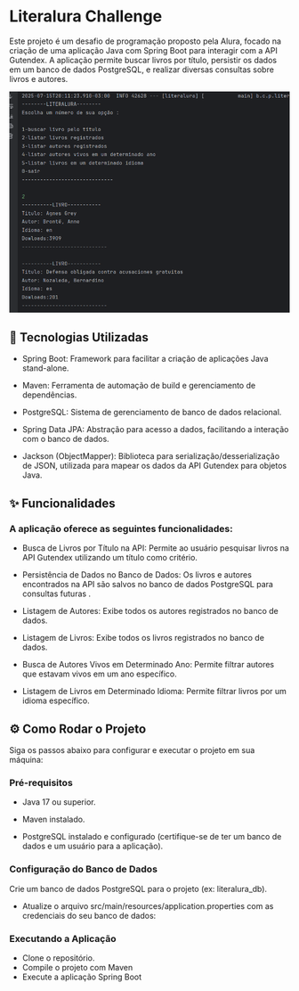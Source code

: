 # Literalura Challenge
Este projeto é um desafio de programação proposto
pela Alura, focado na criação de uma aplicação Java 
com Spring Boot para interagir com a API Gutendex. 
A aplicação permite buscar livros por título, 
persistir os dados em um banco de dados PostgreSQL, e realizar diversas consultas sobre livros e autores.


![print-challenge-literalura.png](print-challenge-literalura.png)

## 🚀 Tecnologias Utilizadas
* Spring Boot: Framework para facilitar a criação de aplicações Java stand-alone.

* Maven: Ferramenta de automação de build e gerenciamento de dependências.

* PostgreSQL: Sistema de gerenciamento de banco de dados relacional.

* Spring Data JPA: Abstração para acesso a dados, facilitando a interação com o banco de dados.

* Jackson (ObjectMapper): Biblioteca para serialização/desserialização de JSON, utilizada para mapear os dados da API Gutendex para objetos Java.

## ✨ Funcionalidades
### A aplicação oferece as seguintes funcionalidades:

* Busca de Livros por Título na API: Permite ao usuário pesquisar livros na API Gutendex utilizando um título como critério.

* Persistência de Dados no Banco de Dados: Os livros e autores encontrados na API são salvos no banco de dados PostgreSQL para consultas futuras .

* Listagem de Autores: Exibe todos os autores registrados no banco de dados.

* Listagem de Livros: Exibe todos os livros registrados no banco de dados.

* Busca de Autores Vivos em Determinado Ano: Permite filtrar autores que estavam vivos em um ano específico.

* Listagem de Livros em Determinado Idioma: Permite filtrar livros por um idioma específico.

## ⚙️ Como Rodar o Projeto
Siga os passos abaixo para configurar e executar o projeto em sua máquina:

### Pré-requisitos
* Java 17 ou superior.

* Maven instalado.

* PostgreSQL instalado e configurado (certifique-se de ter um banco de dados e um usuário para a aplicação).

### Configuração do Banco de Dados
Crie um banco de dados PostgreSQL para o projeto (ex: literalura_db).

* Atualize o arquivo src/main/resources/application.properties com as credenciais do seu banco de dados:

### Executando a Aplicação
* Clone o repositório.
* Compile o projeto com Maven
* Execute a aplicação Spring Boot